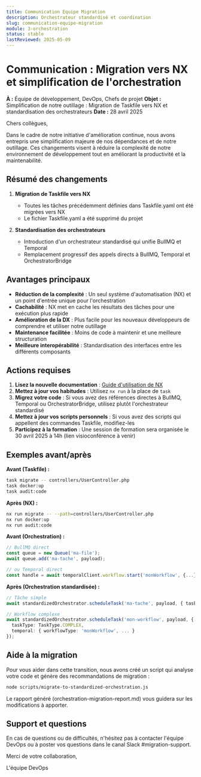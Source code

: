 ```yaml
---
title: Communication Equipe Migration
description: Orchestrateur standardisé et coordination
slug: communication-equipe-migration
module: 3-orchestration
status: stable
lastReviewed: 2025-05-09
---
```


# Communication : Migration vers NX et simplification de l'orchestration


**À :** Équipe de développement, DevOps, Chefs de projet
**Objet :** Simplification de notre outillage : Migration de Taskfile vers NX et standardisation des orchestrateurs
**Date :** 28 avril 2025

Chers collègues,

Dans le cadre de notre initiative d'amélioration continue, nous avons entrepris une simplification majeure de nos dépendances et de notre outillage. Ces changements visent à réduire la complexité de notre environnement de développement tout en améliorant la productivité et la maintenabilité.

## Résumé des changements


1. **Migration de Taskfile vers NX**
   - Toutes les tâches précédemment définies dans Taskfile.yaml ont été migrées vers NX
   - Le fichier Taskfile.yaml a été supprimé du projet

2. **Standardisation des orchestrateurs**
   - Introduction d'un orchestrateur standardisé qui unifie BullMQ et Temporal
   - Remplacement progressif des appels directs à BullMQ, Temporal et OrchestratorBridge

## Avantages principaux


- **Réduction de la complexité** : Un seul système d'automatisation (NX) et un point d'entrée unique pour l'orchestration
- **Cachabilité** : NX met en cache les résultats des tâches pour une exécution plus rapide
- **Amélioration de la DX** : Plus facile pour les nouveaux développeurs de comprendre et utiliser notre outillage
- **Maintenance facilitée** : Moins de code à maintenir et une meilleure structuration
- **Meilleure interopérabilité** : Standardisation des interfaces entre les différents composants

## Actions requises


1. **Lisez la nouvelle documentation** : [Guide d'utilisation de NX](../4-nx-ci/nx-usage-guide.md)
2. **Mettez à jour vos habitudes** : Utilisez `nx run` à la place de `task`
3. **Migrez votre code** : Si vous avez des références directes à BullMQ, Temporal ou OrchestratorBridge, utilisez plutôt l'orchestrateur standardisé
4. **Mettez à jour vos scripts personnels** : Si vous avez des scripts qui appellent des commandes Taskfile, modifiez-les
5. **Participez à la formation** : Une session de formation sera organisée le 30 avril 2025 à 14h (lien visioconférence à venir)

## Exemples avant/après


**Avant (Taskfile) :**
```bash
task migrate -- controllers/UserController.php
task docker:up
task audit:code
```

**Après (NX) :**
```bash
nx run migrate -- --path=controllers/UserController.php
nx run docker:up
nx run audit:code
```

**Avant (Orchestration) :**
```typescript
// BullMQ direct
const queue = new Queue('ma-file');
await queue.add('ma-tache', payload);

// ou Temporal direct
const handle = await temporalClient.workflow.start('monWorkflow', {...});
```

**Après (Orchestration standardisée) :**
```typescript
// Tâche simple
await standardizedOrchestrator.scheduleTask('ma-tache', payload, { taskType: TaskType.SIMPLE });

// Workflow complexe
await standardizedOrchestrator.scheduleTask('mon-workflow', payload, {
  taskType: TaskType.COMPLEX,
  temporal: { workflowType: 'monWorkflow', ... }
});
```

## Aide à la migration


Pour vous aider dans cette transition, nous avons créé un script qui analyse votre code et génère des recommandations de migration :

```bash
node scripts/migrate-to-standardized-orchestration.js
```

Le rapport généré (orchestration-migration-report.md) vous guidera sur les modifications à apporter.

## Support et questions


En cas de questions ou de difficultés, n'hésitez pas à contacter l'équipe DevOps ou à poster vos questions dans le canal Slack #migration-support.

Merci de votre collaboration,

L'équipe DevOps

